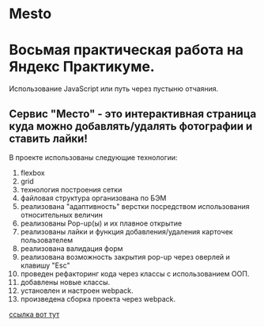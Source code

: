 # **Mesto**

# Восьмая практическая работа на Яндекс Практикуме.
Использование JavaScript или путь через пустыню отчаяния.

## Сервис "Место" - это интерактивная страница куда можно добавлять/удалять фотографии и ставить лайки!

В проекте использованы следующие технологии:
1. flexbox
2. grid
3. технология построения сетки
4. файловая структура организована по БЭМ
5. реализована "адаптивность" верстки посредством использования относительных величин
6. реализованы Pop-up(ы) и их плавное открытие
7. реализованы лайки и функция добавления/удаления карточек пользователем
8. реализована валидация форм
9. реализована возможность закрытия pop-up через оверлей и клавишу "Esc"
10. проведен рефакторинг кода через классы с использованием ООП.
11. добавлены новые классы.
12. установлен и настроен webpack.
13. произведена сборка проекта через webpack.



[ссылка вот тут](https://evgeniydukhanov.github.io/mesto/)
